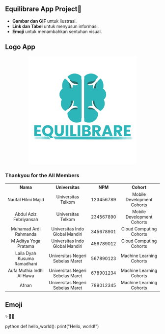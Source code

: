 ## Equilibrare App Project👋


- **Gambar dan GIF** untuk ilustrasi.
- **Link dan Tabel** untuk menyusun informasi.
- **Emoji** untuk menambahkan sentuhan visual.

## Logo App
<p align="center">
<img src="https://github.com/Equilibrare/Equilibrare/blob/main/Tak%20berjudul121_20240616171602.png" alt="Logo Perusahaan" width="350"/>
</p>

### Thankyou for the All Members

<table>
  <tr>
    <th style="text-align:center">Nama</th>
    <th style="text-align:center">Universitas</th>
    <th style="text-align:center">NPM</th>
    <th style="text-align:center">Cohort</th>
  </tr>
  <tr>
    <td style="text-align:center">Naufal Hilmi Majid</td>
    <td style="text-align:center">Universitas Telkom</td>
    <td style="text-align:center">123456789</td>
    <td style="text-align:center">Mobile Development Cohorts</td>
  </tr>
  <tr>
    <td style="text-align:center">Abdul Aziz Febriyansah</td>
    <td style="text-align:center">Universitas Telkom</td>
    <td style="text-align:center">234567890</td>
    <td style="text-align:center">Mobile Development Cohorts</td>
  </tr>
  <tr>
    <td style="text-align:center">Muhamad Ardi Rahmanda</td>
    <td style="text-align:center">Universitas Indo Global Mandiri</td>
    <td style="text-align:center">345678901</td>
    <td style="text-align:center">Cloud Computing Cohorts</td>
  </tr>
  <tr>
    <td style="text-align:center">M Aditya Yoga Pratama</td>
    <td style="text-align:center">Universitas Indo Global Mandiri</td>
    <td style="text-align:center">456789012</td>
    <td style="text-align:center">Cloud Computing Cohorts</td>
  </tr>
  <tr>
    <td style="text-align:center">Laila Dyah Kusuma Ramadhani</td>
    <td style="text-align:center">Universitas Negeri Sebelas Maret</td>
    <td style="text-align:center">567890123</td>
    <td style="text-align:center">Machine Learning Cohorts</td>
  </tr>
  <tr>
    <td style="text-align:center">Aufa Muthia Indhi Al Hawa</td>
    <td style="text-align:center">Universitas Negeri Sebelas Maret</td>
    <td style="text-align:center">678901234</td>
    <td style="text-align:center">Machine Learning Cohorts</td>
  </tr>
  <tr>
    <td style="text-align:center">Afnan</td>
    <td style="text-align:center">Universitas Negeri Sebelas Maret</td>
    <td style="text-align:center">789012345</td>
    <td style="text-align:center">Machine Learning Cohorts</td>
  </tr>
</table>

## Emoji

✨🌟🚀

python
def hello_world():
    print("Hello, world!")


<!--
**Equilibrare/Equilibrare** is a ✨ _special_ ✨ repository because its `README.md` (this file) appears on your GitHub profile.

Here are some ideas to get you started:

- 🔭 I’m currently working on Bangkit Academy Capstone Project
- 🌱 I’m currently learning Cloud Computing
- 👯 I’m looking to collaborate on ...
- 🤔 I’m looking for help with ...
- 💬 Ask me about ...
- 📫 How to reach me: ...    
- 😄 Pronouns: ...
- ⚡ Fun fact: ...
-->

